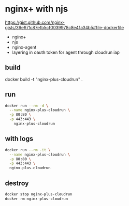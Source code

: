 # nginx+ with njs
https://gist.github.com/nginx-gists/36e97fc87efb5cf0039978c8e41a34b5#file-dockerfile

 - nginx+
 - njs
 - nginx-agent
 - layering in oauth token for agent through cloudrun iap

## build
docker build -t "nginx-plus-cloudrun" .


## run
```bash
docker run --rm -d \
  --name nginx-plus-cloudrun \
  -p 80:80 \
  -p 443:443 \
	nginx-plus-cloudrun
```

## with logs
```bash
docker run --rm -it \
  --name nginx-plus-cloudrun \
  -p 80:80 \
  -p 443:443 \
  nginx-plus-cloudrun
```

## destroy
```bash
docker stop nginx-plus-cloudrun
docker rm nginx-plus-cloudrun
```

